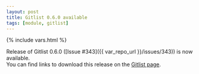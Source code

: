 ```yaml
---
layout: post
title: Gitlist 0.6.0 available
tags: [module, gitlist]
---
```

{% include vars.html %}

Release of Gitlist 0.6.0 ([Issue #343]({{ var_repo_url }}/issues/343)) is now available.<br />
You can find links to download this release on the [Gitlist page](/modules/gitlist).